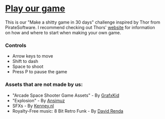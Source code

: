 # [Play our game](https://tactikerl.github.io/ShittySidescroller/)

This is our "Make a shitty game in 30 days" challenge inspired by Thor from PirateSoftware.
I recommend checking out Thors' [website](https://www.develop.games/) for information on how and where to start when making your own game.

### Controls
- Arrow keys to move
- Shift to dash
- Space to shoot
- Press P to pause the game

### Assets that are not made by us:

- "Arcade Space Shooter Game Assets" - By [GrafxKid](https://grafxkid.carrd.co/)
- "Explosion" - By [Ansimuz](https://ansimuz.com/site/)
- SFXs - By [Kenney.nl](https://www.kenney.nl/)
- Royalty-Free music: 8 Bit Retro Funk - By [David Renda](https://www.fesliyanstudios.com/royalty-free-music/downloads-c/8-bit-music/6)
